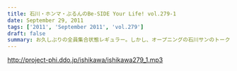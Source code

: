 ```yaml
---
title: 石川・ホンマ・ぶるんのBe-SIDE Your Life! vol.279-1
date: September 29, 2011
tags: ['2011', 'September 2011', 'vol.279']
draft: false
summary: お久しぶりの全員集合状態レギュラー。しかし、オープニングの石川サンのトーク・・・「しょーもない」具合としては史上まれにみるどうしようもない具合です～NAMAE
---
```


http://project-phi.ddo.jp/ishikawa/ishikawa279_1.mp3